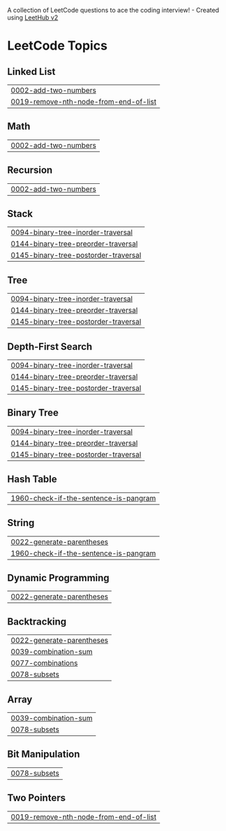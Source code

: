 A collection of LeetCode questions to ace the coding interview! - Created using [LeetHub v2](https://github.com/arunbhardwaj/LeetHub-2.0)
<!---LeetCode Topics Start-->
# LeetCode Topics
## Linked List
|  |
| ------- |
| [0002-add-two-numbers](https://github.com/tvedhanayaki/leetcode/tree/master/0002-add-two-numbers) |
| [0019-remove-nth-node-from-end-of-list](https://github.com/tvedhanayaki/leetcode/tree/master/0019-remove-nth-node-from-end-of-list) |
## Math
|  |
| ------- |
| [0002-add-two-numbers](https://github.com/tvedhanayaki/leetcode/tree/master/0002-add-two-numbers) |
## Recursion
|  |
| ------- |
| [0002-add-two-numbers](https://github.com/tvedhanayaki/leetcode/tree/master/0002-add-two-numbers) |
## Stack
|  |
| ------- |
| [0094-binary-tree-inorder-traversal](https://github.com/tvedhanayaki/leetcode/tree/master/0094-binary-tree-inorder-traversal) |
| [0144-binary-tree-preorder-traversal](https://github.com/tvedhanayaki/leetcode/tree/master/0144-binary-tree-preorder-traversal) |
| [0145-binary-tree-postorder-traversal](https://github.com/tvedhanayaki/leetcode/tree/master/0145-binary-tree-postorder-traversal) |
## Tree
|  |
| ------- |
| [0094-binary-tree-inorder-traversal](https://github.com/tvedhanayaki/leetcode/tree/master/0094-binary-tree-inorder-traversal) |
| [0144-binary-tree-preorder-traversal](https://github.com/tvedhanayaki/leetcode/tree/master/0144-binary-tree-preorder-traversal) |
| [0145-binary-tree-postorder-traversal](https://github.com/tvedhanayaki/leetcode/tree/master/0145-binary-tree-postorder-traversal) |
## Depth-First Search
|  |
| ------- |
| [0094-binary-tree-inorder-traversal](https://github.com/tvedhanayaki/leetcode/tree/master/0094-binary-tree-inorder-traversal) |
| [0144-binary-tree-preorder-traversal](https://github.com/tvedhanayaki/leetcode/tree/master/0144-binary-tree-preorder-traversal) |
| [0145-binary-tree-postorder-traversal](https://github.com/tvedhanayaki/leetcode/tree/master/0145-binary-tree-postorder-traversal) |
## Binary Tree
|  |
| ------- |
| [0094-binary-tree-inorder-traversal](https://github.com/tvedhanayaki/leetcode/tree/master/0094-binary-tree-inorder-traversal) |
| [0144-binary-tree-preorder-traversal](https://github.com/tvedhanayaki/leetcode/tree/master/0144-binary-tree-preorder-traversal) |
| [0145-binary-tree-postorder-traversal](https://github.com/tvedhanayaki/leetcode/tree/master/0145-binary-tree-postorder-traversal) |
## Hash Table
|  |
| ------- |
| [1960-check-if-the-sentence-is-pangram](https://github.com/tvedhanayaki/leetcode/tree/master/1960-check-if-the-sentence-is-pangram) |
## String
|  |
| ------- |
| [0022-generate-parentheses](https://github.com/tvedhanayaki/leetcode/tree/master/0022-generate-parentheses) |
| [1960-check-if-the-sentence-is-pangram](https://github.com/tvedhanayaki/leetcode/tree/master/1960-check-if-the-sentence-is-pangram) |
## Dynamic Programming
|  |
| ------- |
| [0022-generate-parentheses](https://github.com/tvedhanayaki/leetcode/tree/master/0022-generate-parentheses) |
## Backtracking
|  |
| ------- |
| [0022-generate-parentheses](https://github.com/tvedhanayaki/leetcode/tree/master/0022-generate-parentheses) |
| [0039-combination-sum](https://github.com/tvedhanayaki/leetcode/tree/master/0039-combination-sum) |
| [0077-combinations](https://github.com/tvedhanayaki/leetcode/tree/master/0077-combinations) |
| [0078-subsets](https://github.com/tvedhanayaki/leetcode/tree/master/0078-subsets) |
## Array
|  |
| ------- |
| [0039-combination-sum](https://github.com/tvedhanayaki/leetcode/tree/master/0039-combination-sum) |
| [0078-subsets](https://github.com/tvedhanayaki/leetcode/tree/master/0078-subsets) |
## Bit Manipulation
|  |
| ------- |
| [0078-subsets](https://github.com/tvedhanayaki/leetcode/tree/master/0078-subsets) |
## Two Pointers
|  |
| ------- |
| [0019-remove-nth-node-from-end-of-list](https://github.com/tvedhanayaki/leetcode/tree/master/0019-remove-nth-node-from-end-of-list) |
<!---LeetCode Topics End-->